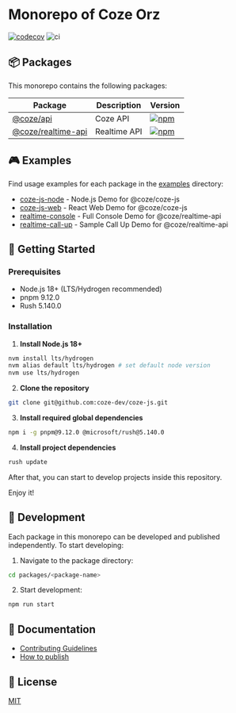 # Monorepo of Coze Orz
[![codecov](https://codecov.io/gh/coze-dev/coze-js/graph/badge.svg?token=W5EBMZ0NUE)](https://codecov.io/gh/coze-dev/coze-js) ![ci](https://github.com/coze-dev/coze-js/actions/workflows/ci@main.yml/badge.svg)

## 📦 Packages

This monorepo contains the following packages:

| Package | Description | Version |
|---------|------------|---------|
| [@coze/api](./packages/coze-js) | Coze API | [![npm](https://img.shields.io/npm/v/@coze/api.svg)](https://www.npmjs.com/package/@coze/api) |
| [@coze/realtime-api](./packages/realtime-api) | Realtime API | [![npm](https://img.shields.io/npm/v/@coze/realtime-api.svg)](https://www.npmjs.com/package/@coze/realtime-api) |


## 🎮 Examples

Find usage examples for each package in the [examples](./examples) directory:

- [coze-js-node](./examples/coze-js-node) - Node.js Demo for @coze/coze-js
- [coze-js-web](./examples/coze-js-web) - React Web Demo for @coze/coze-js
- [realtime-console](./examples/realtime-console) - Full Console Demo for @coze/realtime-api
- [realtime-call-up](./examples/realtime-call-up) - Sample Call Up Demo for @coze/realtime-api


## 🚀 Getting Started

### Prerequisites

- Node.js 18+ (LTS/Hydrogen recommended)
- pnpm 9.12.0
- Rush 5.140.0

### Installation

1. **Install Node.js 18+**

``` bash
nvm install lts/hydrogen
nvm alias default lts/hydrogen # set default node version
nvm use lts/hydrogen
```

2. **Clone the repository**

``` bash
git clone git@github.com:coze-dev/coze-js.git
```

3. **Install required global dependencies**

``` bash
npm i -g pnpm@9.12.0 @microsoft/rush@5.140.0
```

4. **Install project dependencies**

``` bash
rush update
```

After that, you can start to develop projects inside this repository.

Enjoy it!

## 🔨 Development

Each package in this monorepo can be developed and published independently. To start developing:

1. Navigate to the package directory:

``` bash
cd packages/<package-name>
```

2. Start development:

``` bash
npm run start
```

## 📖 Documentation

- [Contributing Guidelines](./CONTRIBUTING.md)
- [How to publish](./docs/publish.md)

## 📄 License

[MIT](./LICENSE)
